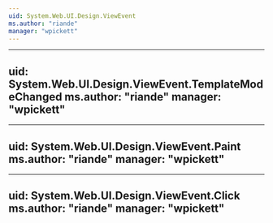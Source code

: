 ```yaml
---
uid: System.Web.UI.Design.ViewEvent
ms.author: "riande"
manager: "wpickett"
---
```


---
uid: System.Web.UI.Design.ViewEvent.TemplateModeChanged
ms.author: "riande"
manager: "wpickett"
---

---
uid: System.Web.UI.Design.ViewEvent.Paint
ms.author: "riande"
manager: "wpickett"
---

---
uid: System.Web.UI.Design.ViewEvent.Click
ms.author: "riande"
manager: "wpickett"
---
